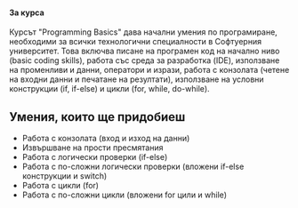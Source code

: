 ﻿#### **За курса**
Курсът "Programming Basics" дава начални умения по програмиране, необходими за всички технологични специалности в Софтуерния университет. Това включва писане на програмен код на начално ниво (basic coding skills), работа със среда за разработка (IDE), използване на променливи и данни, оператори и изрази, работа с конзолата (четене на входни данни и печатане на резултати), използване на условни конструкции (if, if-else) и цикли (for, while, do-while).
## **Умения, които ще придобиеш** 
- Работа с конзолата (вход и изход на данни) 
- Извършване на прости пресмятания 
- Работа с логически проверки (if-else) 
- Работа с по-сложни логически проверки (вложени if-else конструкции и switch) 
- Работа с цикли (for) 
- Работа с по-сложни цикли (вложени for цили и while) 
